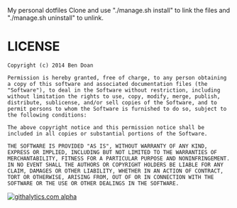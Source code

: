 My personal dotfiles
Clone and use "./manage.sh install" to link the files and "./manage.sh uninstall" to unlink.

LICENSE
=======
```
Copyright (c) 2014 Ben Doan

Permission is hereby granted, free of charge, to any person obtaining a copy of this software and associated documentation files (the "Software"), to deal in the Software without restriction, including without limitation the rights to use, copy, modify, merge, publish, distribute, sublicense, and/or sell copies of the Software, and to permit persons to whom the Software is furnished to do so, subject to the following conditions:

The above copyright notice and this permission notice shall be included in all copies or substantial portions of the Software.

THE SOFTWARE IS PROVIDED "AS IS", WITHOUT WARRANTY OF ANY KIND, EXPRESS OR IMPLIED, INCLUDING BUT NOT LIMITED TO THE WARRANTIES OF MERCHANTABILITY, FITNESS FOR A PARTICULAR PURPOSE AND NONINFRINGEMENT. IN NO EVENT SHALL THE AUTHORS OR COPYRIGHT HOLDERS BE LIABLE FOR ANY CLAIM, DAMAGES OR OTHER LIABILITY, WHETHER IN AN ACTION OF CONTRACT, TORT OR OTHERWISE, ARISING FROM, OUT OF OR IN CONNECTION WITH THE SOFTWARE OR THE USE OR OTHER DEALINGS IN THE SOFTWARE.
```

[![githalytics.com alpha](https://cruel-carlota.pagodabox.com/40add864790738b8875a68fd9128bcaf "githalytics.com")](http://githalytics.com/bendoan/dotfiles)

